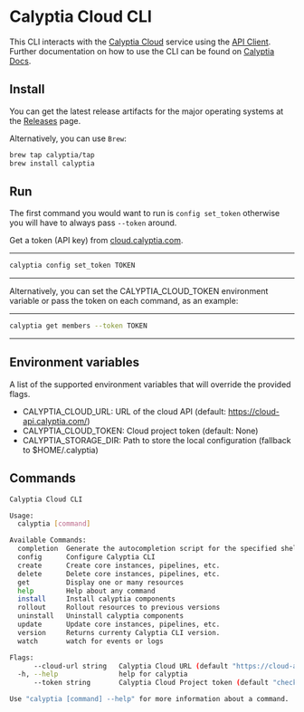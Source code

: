 # Calyptia Cloud CLI

This CLI interacts with the [Calyptia Cloud](https://cloud.calyptia.com) service
using the [API Client](https://github.com/calyptia/api).
Further documentation on how to use the CLI
can be found on [Calyptia Docs](https://docs.calyptia.com).

## Install

You can get the latest release artifacts for the major operating systems
at the [Releases](https://github.com/calyptia/cloud-cli/releases) page.

Alternatively, you can use `Brew`:

```bash
brew tap calyptia/tap
brew install calyptia
```

## Run

The first command you would want to run is `config set_token` otherwise
you will have to always pass `--token` around.

Get a token (API key) from [cloud.calyptia.com](https://cloud.calyptia.com).

---

```bash
calyptia config set_token TOKEN
```

---

Alternatively, you can set the CALYPTIA_CLOUD_TOKEN environment variable or
pass the token on each command, as an example:

---

```bash
calyptia get members --token TOKEN
```

---

## Environment variables

A list of the supported environment variables that will override the provided flags.

- CALYPTIA_CLOUD_URL: URL of the cloud API (default: <https://cloud-api.calyptia.com/>)
- CALYPTIA_CLOUD_TOKEN: Cloud project token (default: None)
- CALYPTIA_STORAGE_DIR: Path to store the local configuration (fallback to $HOME/.calyptia)

## Commands

```bash
Calyptia Cloud CLI

Usage:
  calyptia [command]

Available Commands:
  completion  Generate the autocompletion script for the specified shell
  config      Configure Calyptia CLI
  create      Create core instances, pipelines, etc.
  delete      Delete core instances, pipelines, etc.
  get         Display one or many resources
  help        Help about any command
  install     Install calyptia components
  rollout     Rollout resources to previous versions
  uninstall   Uninstall calyptia components
  update      Update core instances, pipelines, etc.
  version     Returns currenty Calyptia CLI version.
  watch       watch for events or logs

Flags:
      --cloud-url string   Calyptia Cloud URL (default "https://cloud-api.calyptia.com")
  -h, --help               help for calyptia
      --token string       Calyptia Cloud Project token (default "check with the 'calyptia config current_token' command")

Use "calyptia [command] --help" for more information about a command.
```
